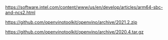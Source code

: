 https://software.intel.com/content/www/us/en/develop/articles/arm64-sbc-and-ncs2.html

https://github.com/openvinotoolkit/openvino/archive/2021.2.zip

https://github.com/openvinotoolkit/openvino/archive/2020.4.tar.gz
